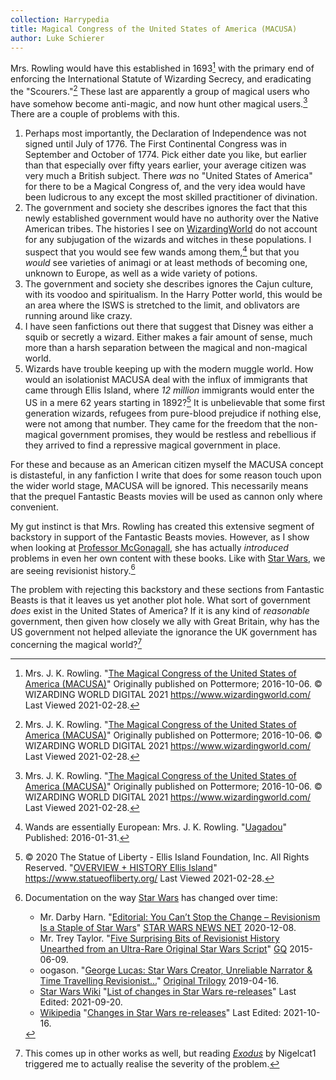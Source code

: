 ```yaml
---
collection: Harrypedia
title: Magical Congress of the United States of America (MACUSA)
author: Luke Schierer
---
```


Mrs. Rowling would have this established in 1693[^210228-8] with the primary
end of enforcing the International Statute of Wizarding Secrecy, and
eradicating the "Scourers."[^210228-9] These last are apparently a group of
magical users who have somehow become anti-magic, and now hunt other magical
users.[^210228-10] There are a couple of problems with this.

1. Perhaps most importantly, the Declaration of Independence was not signed
   until July of 1776. The First Continental Congress was in September and
   October of 1774. Pick either date you like, but earlier than that especially
   over fifty years earlier, your average citizen was very much a British
   subject. There _was_ no "United States of America" for there to be a Magical
   Congress of, and the very idea would have been ludicrous to any except the
   most skilled practitioner of divination.
2. The government and society she describes ignores the fact that this newly
   established government would have no authority over the Native American
   tribes. The histories I see on [WizardingWorld][ww] do not account for any
   subjugation of the wizards and witches in these populations. I suspect that
   you would see few wands among them,[^220715-2] but that you _would_
   see varieties of animagi or at least methods of becoming one, unknown
   to Europe, as well as a wide variety of potions.
3. The government and society she describes ignores the Cajun culture, with its
   voodoo and spiritualism. In the Harry Potter world, this would be an area
   where the ISWS is stretched to the limit, and oblivators are running around
   like crazy.
4. I have seen fanfictions out there that suggest that Disney was either a squib
   or secretly a wizard. Either makes a fair amount of sense, much more than a
   harsh separation between the magical and non-magical world.
5. Wizards have trouble keeping up with the modern muggle world. How would an
   isolationist MACUSA deal with the influx of immigrants that came through
   Ellis Island, where _12 million_ immigrants would enter the US in a mere 62
   years starting in 1892?[^210228-11] It is unbelievable that some first
   generation wizards, refugees from pure-blood prejudice if nothing else, were
   not among that number. They came for the freedom that the non-magical
   government promises, they would be restless and rebellious if they arrived to
   find a repressive magical government in place.

For these and because as an American citizen myself the MACUSA concept is
distasteful, in any fanfiction I write that does for some reason touch upon the
wider world stage, MACUSA will be ignored. This necessarily means that the
prequel Fantastic Beasts movies will be used as cannon only where convenient.

My gut instinct is that Mrs. Rowling has created this extensive segment of
backstory in support of the Fantastic Beasts movies. However, as I show when
looking at [Professor McGonagall][MM1], she has actually _introduced_ problems
in even her own content with these books. Like with [Star Wars][], we are
seeing revisionist history.[^211018-4]

The problem with rejecting this backstory and these sections from Fantastic
Beasts is that it leaves us yet another plot hole. What sort of government
_does_ exist in the United States of America? If it is any kind of _reasonable_
government, then given how closely we ally with Great Britain, why has the US
government not helped alleviate the ignorance the UK government has concerning
the magical world?[^211210-1]

[MM1]: ../people/McGonagall/Minerva/
[Star Wars]: https://www.starwars.com/
[ww]: https://www.wizardingworld.com/

[^211210-1]:
    This comes up in other works as well, but reading
    _[Exodus](https://www.fanfiction.net/s/11460241)_ by Nigelcat1 triggered me to
    actually realise the severity of the problem.

[^220715-2]:
    Wands are essentially European: Mrs. J. K. Rowling.
    "[Uagadou](https://www.rowlingindex.org/work/pmuag/)"
    Published: 2016-01-31.

[^211018-4]:
    Documentation on the way [Star Wars](https://www.starwars.com/) has
    changed over time:

    - Mr. Darby Harn. "[Editorial: You Can’t Stop the Change – Revisionism Is a
      Staple of Star
      Wars](https://www.starwarsnewsnet.com/2020/12/editorial-revisionism-is-the-point-of-star-wars.html)"
      [STAR WARS NEWS NET](https://www.starwarsnewsnet.com/)
      2020-12-08.
    - Mr. Trey Taylor.
      "[Five Surprising Bits of Revisionist History Unearthed from an Ultra-Rare
      Original Star Wars
      Script](https://www.gq.com/story/original-star-wars-script-revelations)"
      [GQ](https://www.gq.com/) 2015-06-09.
    - oogason. "[George Lucas: Star Wars Creator, Unreliable Narrator & Time
      Travelling
      Revisionist...](https://originaltrilogy.com/topic/George-Lucas-Star-Wars-Creator-Unreliable-Narrator-Time-Travelling-Revisionist/id/66986)"
      [Original Trilogy](https://originaltrilogy.com/) 2019-04-16.
    - [Star Wars Wiki](https://starwars.fandom.com/wiki)
      "[List of changes in Star Wars
      re-releases](https://starwars.fandom.com/wiki/List_of_changes_in_Star_Wars_re-releases)"
      Last Edited: 2021-09-20.
    - [Wikipedia](https://en.wikipedia.org/)
      "[Changes in Star Wars
      re-releases](https://en.wikipedia.org/wiki/Changes_in_Star_Wars_re-releases)"
      Last Edited: 2021-10-16.

[^210228-8]:
    Mrs. J. K. Rowling.
    "[The Magical Congress of the United States of America (MACUSA)](https://www.wizardingworld.com/writing-by-jk-rowling/macusa)"
    Originally published on Pottermore; 2016-10-06. © WIZARDING WORLD DIGITAL 2021 https://www.wizardingworld.com/ Last Viewed 2021-02-28.

[^210228-9]:
    Mrs. J. K. Rowling.
    "[The Magical Congress of the United States of America (MACUSA)](https://www.wizardingworld.com/writing-by-jk-rowling/macusa)"
    Originally published on Pottermore; 2016-10-06. © WIZARDING WORLD DIGITAL 2021 https://www.wizardingworld.com/ Last Viewed 2021-02-28.

[^210228-10]:
    Mrs. J. K. Rowling.
    "[The Magical Congress of the United States of America (MACUSA)](https://www.wizardingworld.com/writing-by-jk-rowling/macusa)"
    Originally published on Pottermore; 2016-10-06. © WIZARDING WORLD DIGITAL 2021 https://www.wizardingworld.com/ Last Viewed 2021-02-28.

[^210228-11]:
    © 2020 The Statue of Liberty - Ellis Island Foundation, Inc. All
    Rights Reserved. "[OVERVIEW + HISTORY Ellis Island](https://www.statueofliberty.org/ellis-island/overview-history/)"
    https://www.statueofliberty.org/ Last Viewed 2021-02-28.
